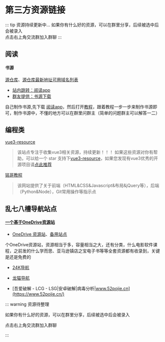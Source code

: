 # 第三方资源链接
::: tip 资源持续更新中...
如果你有什么好的资源，可以在群里分享，后续被选中后会被录入 <br>
点击右上角交流群加入群聊
:::

## 阅读

#### 书源

[源仓库](http://www.yckceo.com/yuedu/shuyuan/index.html)、[源仓库最新地址可用域名列表](http://yckceo.vip/)

- [站内跳转：阅读app](/utils/read.md#开源阅读)
- [群友提供：书源下载](https://www.aliyundrive.com/s/Nu6C9Bxabiz)

自己制作书源,先下载 [阅读app](/utils/read.md#开源阅读)，然后打开[教程](https://www.bilibili.com/video/BV1V64y1872J?spm_id_from=333.337.search-card.all.click&vd_source=4db4edf8e68a4ceac9f0a41212e6f026)，跟着教程一步一步来制作书源即可，制作书源中，不懂的地方可以在群里问群主（简单的问题群主可以解答一二）



## 编程类

[vue3-resource](https://hu-snail.github.io/vue3-resource/)

> 该站点专注于收集vue3相关资源，持续更新！！！ 如果这些资源对你有帮助，可以给一个 star 支持下[vue3-resource](https://github.com/hu-snail/vue3-resource)，如果您发现有vue3优秀的开源项目请[点此推荐](https://github.com/hu-snail/vue3-resource/issues/new)

 [铭哥教程](https://learn.fuming.site/)

> 该网站提供了关于前端（HTML&CSS&Javascript&布局&jQuery等），后端（Python&Node），Git常用操作等指示点






## 乱七八槽导航站点
#### [一个基于OneDrive资源站](https://www.ahhhhfs.com/)

- [OneDrive 资源站](https://apps.weixinqqq.com/)、[备用站点](https://app.530wx.com/plugins/wechat/h5/mall/1/?#/pages/web/web?url=https%253A%252F%252Fapps.weixinqqq.com)

个OneDrive资源站，资源相当于多，容量相当之大，还有分类，什么电影软件课程，之前发的什么学而思、亚马逊镇店之宝电子书等等全套资源都有收录到，关键是还是免费的

- [24K导航](https://www.24kdh.com/)

- [龙猫导航](https://ailongmiao.com/movie/)

- [吾爱破解 - LCG - LSG|安卓破解|病毒分析|www.52pojie.cn](https://www.52pojie.cn/)





::: warning 资源待整理

如果你有什么好的资源，可以在群里分享，后续被选中后会被录入 <br>

点击右上角交流群加入群聊

:::